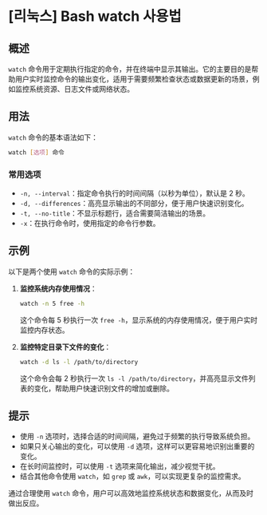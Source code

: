# [리눅스] Bash watch 사용법

## 概述
`watch` 命令用于定期执行指定的命令，并在终端中显示其输出。它的主要目的是帮助用户实时监控命令的输出变化，适用于需要频繁检查状态或数据更新的场景，例如监控系统资源、日志文件或网络状态。

## 用法
`watch` 命令的基本语法如下：

```bash
watch [选项] 命令
```

### 常用选项
- `-n, --interval`：指定命令执行的时间间隔（以秒为单位），默认是 2 秒。
- `-d, --differences`：高亮显示输出的不同部分，便于用户快速识别变化。
- `-t, --no-title`：不显示标题行，适合需要简洁输出的场景。
- `-x`：在执行命令时，使用指定的命令行参数。

## 示例
以下是两个使用 `watch` 命令的实际示例：

1. **监控系统内存使用情况**：
   ```bash
   watch -n 5 free -h
   ```
   这个命令每 5 秒执行一次 `free -h`，显示系统的内存使用情况，便于用户实时监控内存状态。

2. **监控特定目录下文件的变化**：
   ```bash
   watch -d ls -l /path/to/directory
   ```
   这个命令会每 2 秒执行一次 `ls -l /path/to/directory`，并高亮显示文件列表的变化，帮助用户快速识别文件的增加或删除。

## 提示
- 使用 `-n` 选项时，选择合适的时间间隔，避免过于频繁的执行导致系统负担。
- 如果只关心输出的变化，可以使用 `-d` 选项，这样可以更容易地识别出重要的变化。
- 在长时间监控时，可以使用 `-t` 选项来简化输出，减少视觉干扰。
- 结合其他命令使用 `watch`，如 `grep` 或 `awk`，可以实现更复杂的监控需求。

通过合理使用 `watch` 命令，用户可以高效地监控系统状态和数据变化，从而及时做出反应。